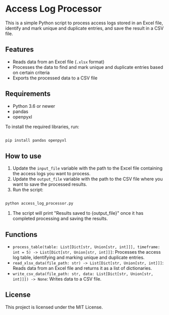 # Access Log Processor

This is a simple Python script to process access logs stored in an Excel file, identify and mark unique and duplicate entries, and save the result in a CSV file.
## Features 
- Reads data from an Excel file (`.xlsx` format)
- Processes the data to find and mark unique and duplicate entries based on certain criteria
- Exports the processed data to a CSV file
## Requirements
- Python 3.6 or newer
- pandas
- openpyxl

To install the required libraries, run:

```sh

pip install pandas openpyxl
```


## How to use 
1. Update the `input_file` variable with the path to the Excel file containing the access logs you want to process. 
2. Update the `output_file` variable with the path to the CSV file where you want to save the processed results.
3. Run the script:

```sh

python access_log_processor.py
```


1. The script will print "Results saved to {output_file}" once it has completed processing and saving the results.
## Functions 
- `process_table(table: List[Dict[str, Union[str, int]]], timeframe: int = 5) -> List[Dict[str, Union[str, int]]]`: Processes the access log table, identifying and marking unique and duplicate entries. 
- `read_xlsx_data(file_path: str) -> List[Dict[str, Union[str, int]]]`: Reads data from an Excel file and returns it as a list of dictionaries. 
- `write_csv_data(file_path: str, data: List[Dict[str, Union[str, int]]]) -> None`: Writes data to a CSV file.
## License

This project is licensed under the MIT License.